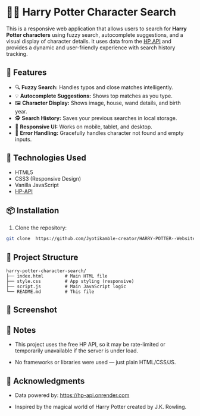 # 🧙‍♂️ Harry Potter Character Search

This is a responsive web application that allows users to search for **Harry Potter characters** using fuzzy search, autocomplete suggestions, and a visual display of character details. It uses data from the [HP API](https://hp-api.onrender.com/) and provides a dynamic and user-friendly experience with search history tracking.

## 🔮 Features

- 🔍 **Fuzzy Search:** Handles typos and close matches intelligently.
- 💡 **Autocomplete Suggestions:** Shows top matches as you type.
- 🖼️ **Character Display:** Shows image, house, wand details, and birth year.
- 🕵️ **Search History:** Saves your previous searches in local storage.
- 📱 **Responsive UI:** Works on mobile, tablet, and desktop.
- 🧼 **Error Handling:** Gracefully handles character not found and empty inputs.

<!-- ## 🚀 Live Demo

You can deploy this easily using GitHub Pages, Netlify, or Vercel. -->

## 🧰 Technologies Used

- HTML5
- CSS3 (Responsive Design)
- Vanilla JavaScript
- [HP-API](https://hp-api.onrender.com/)

## 📦 Installation

1. Clone the repository:

```bash
git clone  https://github.com/Jyotikamble-creator/HARRY-POTTER--Website
```

<!-- 2.Navigate to the project folder:

```bash
cd harry-potter-character-search
```
3.Open index.html in your browser directly or use a local server:

```bash
# using VS Code Live Server or Python
python3 -m http.server
``` -->
## 📂 Project Structure
```
harry-potter-character-search/
├── index.html        # Main HTML file
├── style.css         # App styling (responsive)
├── script.js         # Main JavaScript logic
└── README.md         # This file
```

## 📸 Screenshot

## 📝 Notes

- This project uses the free HP API, so it may be rate-limited or  temporarily unavailable if the server is under load.

- No frameworks or libraries were used — just plain HTML/CSS/JS.

## 🙌 Acknowledgments

-  Data powered by: https://hp-api.onrender.com

- Inspired by the magical world of Harry Potter created by J.K. Rowling.